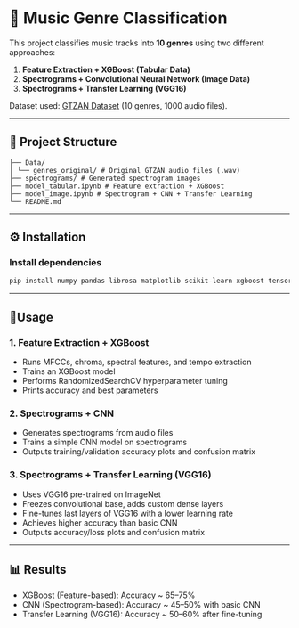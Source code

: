# 🎵 Music Genre Classification

This project classifies music tracks into **10 genres** using two different approaches:

1. **Feature Extraction + XGBoost (Tabular Data)**
2. **Spectrograms + Convolutional Neural Network (Image Data)**
3. **Spectrograms + Transfer Learning (VGG16)**

Dataset used: [GTZAN Dataset](https://www.kaggle.com/datasets/andradaolteanu/gtzan-dataset-music-genre-classification) (10 genres, 1000 audio files).

---

## 📂 Project Structure
```
├── Data/
│ └── genres_original/ # Original GTZAN audio files (.wav)
├── spectrograms/ # Generated spectrogram images
├── model_tabular.ipynb # Feature extraction + XGBoost
├── model_image.ipynb # Spectrogram + CNN + Transfer Learning
└── README.md
```
---

## ⚙️ Installation
### Install dependencies
```bash
pip install numpy pandas librosa matplotlib scikit-learn xgboost tensorflow
```
---
## 🚀Usage
### 1. Feature Extraction + XGBoost
- Runs MFCCs, chroma, spectral features, and tempo extraction
- Trains an XGBoost model
- Performs RandomizedSearchCV hyperparameter tuning
- Prints accuracy and best parameters

### 2. Spectrograms + CNN
- Generates spectrograms from audio files
- Trains a simple CNN model on spectrograms
- Outputs training/validation accuracy plots and confusion matrix

### 3. Spectrograms + Transfer Learning (VGG16)
- Uses VGG16 pre-trained on ImageNet
- Freezes convolutional base, adds custom dense layers
- Fine-tunes last layers of VGG16 with a lower learning rate
- Achieves higher accuracy than basic CNN
- Outputs accuracy/loss plots and confusion matrix
---
## 📊 Results
- XGBoost (Feature-based): Accuracy ~ 65–75%
- CNN (Spectrogram-based): Accuracy ~ 45–50% with basic CNN
- Transfer Learning (VGG16): Accuracy ~ 50–60% after fine-tuning
